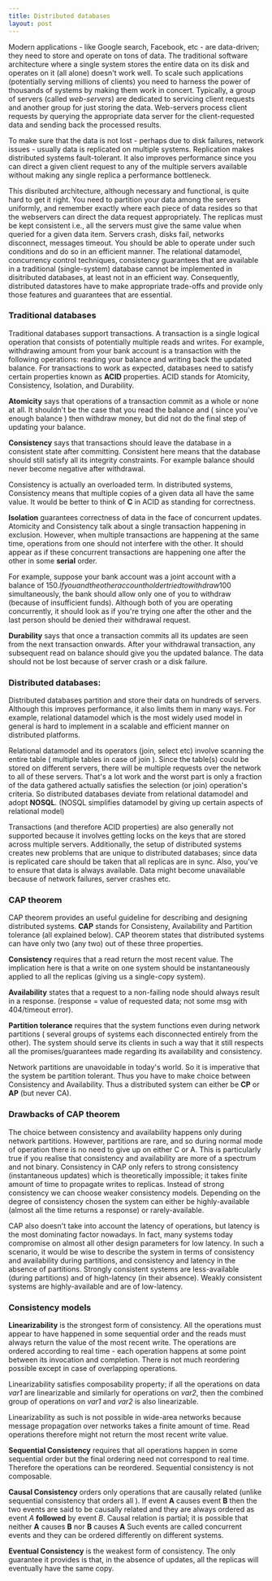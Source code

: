 ```yaml
---
title: Distributed databases
layout: post
---
```


Modern applications - like Google search, Facebook, etc - are data-driven; they
need to store and operate on tons of data. The traditional software architecture
where a single system stores the entire data on its disk and operates on it (all
alone) doesn't work well. To scale such applications (potentially serving
millions of clients) you need to harness the power of thousands of systems by
making them work in concert. Typically, a group of servers (called _web-servers_)
are dedicated to servicing client requests and another group for just storing the
data. Web-servers process client requests by querying the appropriate data
server for the client-requested data and sending back the processed results.

To make sure that the data is not lost - perhaps due to disk failures, network
issues - usually data is replicated on multiple systems. Replication makes 
distributed systems fault-tolerant. It also improves performance since you can
direct a given client request to any of the multiple servers available without
making any single replica a performance bottleneck.

This disributed architecture, although necessary and functional, is quite hard 
to get it right. You need to partition your data among the servers uniformly,
and remember exactly where each piece of data resides so
that the webservers can direct the  data request appropriately. The replicas must be
kept consistent i.e., all the servers must give the same value when queried for a
given data item. Servers crash, disks fail, networks disconnect, messages
timeout. You should be able to operate under such conditions and do so in an
efficient manner. The relational datamodel, concurrency control techniques,
consistency guarantees that are available in a traditional (single-system)
database cannot be implemented in disitributed databases, at least not in an
efficient way. Consequently, distributed datastores have to make appropriate
trade-offs and provide only those features and guarantees that are essential.


### Traditional databases
Traditional databases support transactions. A transaction is a single logical
operation that consists of potentially multiple reads and writes. For example,
withdrawing amount from your bank account is a transaction with the following operations:
reading your balance and writing back the updated balance. For transactions to
work as expected, databases need to satisfy certain properties known as __ACID__
properties. ACID stands for Atomicity, Consistency, Isolation, and Durability.

__Atomicity__ says that operations of a transaction commit as a whole or none at
all. It shouldn't be the case that you read the balance and ( since you've enough
balance ) then withdraw money, but did not do the final step of updating your
balance. 

__Consistency__ says that transactions should leave the database in a consistent
state after committing. Consistent here means that the database should still
satisfy all its integrity constraints. For example balance should never become
negative after withdrawal.

Consistency is actually an overloaded term. In
distributed systems, Consistency means that multiple copies of a given data
all have the same value. It would be better to think of __C__ in ACID as
standing for correctness.

__Isolation__ guarantees correctness of data in the face of concurrent updates.
Atomicity and Consistency talk about a single transaction happening in exclusion.
However, when multiple transactions are happening at the same time, operations
from one should not interfere with the other. It should appear as if these
concurrent transactions are happening one after the other in some __serial__ order. 

For example, suppose your bank account was a joint account with a balance of 150$. If you and the
other account holder tried to withdraw 100$ simultaneously, the bank should allow only one
of you to withdraw (because of insufficient funds). Although both of you are operating concurrently, it should
look as if you're trying one after the other and the last person should be
denied their withdrawal request.

__Durability__ says that once a transaction commits all its updates are seen
from the next transaction onwards. After your withdrawal transaction, any
subsequent read on balance should give you the updated
balance. The data should not be lost because of server crash or a disk failure. 


### Distributed databases:
Distributed databases partition and store their data on hundreds of servers.
Although this improves performance, it also limits them in many ways. For example,
relational datamodel which is the most widely used model in general is hard to
implement in a scalable and efficient manner on distributed platforms.

Relational datamodel and its operators (join, select etc) involve scanning the entire
table ( multiple tables in case of join ). Since the table(s) could be stored
on different servers, there will be multiple requests over the network to
all of these servers. That's a lot work and the worst part is only a fraction
of the data gathered actually satisfies the selection (or join) operation's criteria. So distributed databases
deviate from relational datamodel and adopt __NOSQL__. (NOSQL simplifies
datamodel by giving up certain aspects of relational model)

Transactions (and therefore ACID properties) are also generally not supported
because it involves getting locks on the keys that are stored across multiple
servers. Additionally, the setup of distributed systems creates new problems
that are unique to distributed databases; since data is replicated care
should be taken that all replicas are in sync. Also, you've to ensure that
data is always available. Data might become unavailable because of network
failures, server crashes etc. 

### CAP theorem 
CAP theorem provides an useful guideline for describing and designing
distributed systems. __CAP__ stands for Consisteny, Availability and Partition
tolerance (all explained below). CAP theorem states that distributed systems
can have only two (any two) out of these three properties.

__Consistency__ requires that a read return the most recent value. The
implication here is that a write on one system should be instantaneously
applied to all the replicas (giving us a single-copy system).

__Availability__ states that a request to a non-failing node should always result in
a response. (response = value of requested data; not some msg with 404/timeout
error).

__Partition tolerance__ requires that the system functions even during network
partitions ( several groups of systems each disconnected entirely from the
other). The system should serve its clients in such a way that it still respects 
all the promises/guarantees made regarding its availability and consistency.

Network partitions are unavoidable in today's world. So it is imperative that
the system be partition tolerant. Thus you have to make choice between
Consistency and Availability. Thus a distributed
system can either be __CP__ or __AP__ (but never CA).

### Drawbacks of CAP theorem

The choice between consistency and availability happens only during network
partitions. However, partitions are rare, and so during normal mode of operation
there is no need to give up on either C or A. This is particularly true if 
you realise that consistency and availability are more of a spectrum and not binary.
Consistency in CAP only refers to strong consistency (instantaneous updates)
which is theoretically impossible; it takes finite amount of time to propagate
writes to replicas. Instead of strong consistency we can choose weaker
consistency models. Depending on the degree of consistency chosen the 
system can either be highly-available (almost all the time returns a response) or
rarely-available.

CAP also doesn't take into account the latency of operations, but latency is
the most dominating factor nowadays. In fact,
many systems today compromise on almost all other design parameters for low
latency. In such a scenario, it would be wise to describe the system in terms
of consistency and availability during partitions, and consistency and latency
in the absence of partitions. Strongly consistent systems are less-available
(during partitions) and of high-latency (in their absence). Weakly consistent
systems are highly-available and are of low-latency. 

### Consistency models

__Linearizability__ is the strongest form of consistency. All the operations
must appear to have happened in some sequential order and the reads must
always return the value of the most recent write. The operations are ordered
according to real time - each operation happens at some point between 
its invocation and completion. There is not much
reordering possible except in case of overlapping operations. 

Linearizability satisfies composability property; if all the operations on data _var1_ are
linearizable and similarly for operations on _var2_, then the combined group
of operations on _var1_ and _var2_ is also linearizable.

Linearizability as such is not possible in wide-area networks because message
propagation over networks takes a finite amount of time. Read operations
therefore might not return the most recent write value. 

__Sequential Consistency__ requires that all operations happen in some
sequential order but the final ordering need not correspond to real time.
Therefore the operations can be reordered. Sequential consistency is not
composable.

__Causal Consistency__ orders only operations that are causally related (unlike 
sequential consistency that orders all ). If event __A__ causes event
__B__ then the two events are said to be causally related and they are always
ordered as event _A_ __followed__ by event _B_. Causal relation is
partial; it is possible that neither __A__ causes __B__ nor __B__ causes __A__
Such events are called concurrent events and they can be ordered differently
on different systems.

__Eventual Consistency__ is the weakest form of consistency. The only
guarantee it provides is that, in the absence of updates, all the replicas
will eventually have the same copy.
